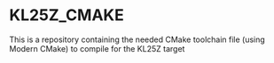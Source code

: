 # KL25Z_CMAKE
This is a repository containing the needed CMake toolchain file (using Modern CMake) to compile for the KL25Z target
